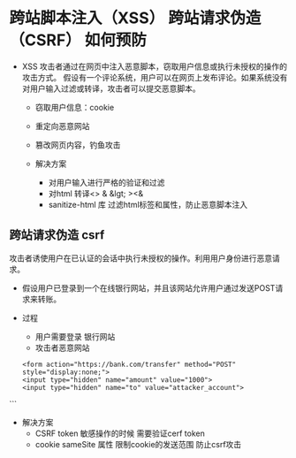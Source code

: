 # 跨站脚本注入（XSS） 跨站请求伪造（CSRF） 如何预防

- XSS
  攻击者通过在网页中注入恶意脚本，窃取用户信息或执行未授权的操作的攻击方式。
  <script>alert('XSS Attack')</script>
  假设有一个评论系统，用户可以在网页上发布评论。如果系统没有对用户输入过滤或转译，攻击者可以提交恶意脚本。
  - 窃取用户信息：cookie
  - 重定向恶意网站
  - 篡改网页内容，钓鱼攻击

  - 解决方案
    - 对用户输入进行严格的验证和过滤
    - 对html 转译<> &  &lgt; &gt;&lt;&amp;
    - sanitize-html 库 过滤html标签和属性，防止恶意脚本注入

## 跨站请求伪造 csrf
  攻击者诱使用户在已认证的会话中执行未授权的操作。利用用户身份进行恶意请求。

  - 假设用户已登录到一个在线银行网站，并且该网站允许用户通过发送POST请求来转账。

  - 过程
    - 用户需要登录 银行网站
    - 攻击者恶意网站
    ```
    <form action="https://bank.com/transfer" method="POST" style="display:none;">
    <input type="hidden" name="amount" value="1000">
    <input type="hidden" name="to" value="attacker_account">
</form>
<script>
    document.forms[0].submit();
</script>
    ```

- 解决方案
  - CSRF token 敏感操作的时候 需要验证cerf token
  - cookie sameSite 属性 限制cookie的发送范围 防止csrf攻击
  